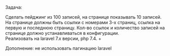 Задача: 

Сделать пейджинг из 100 записей, на странице показывать 10 записей.
На странице должны быть ссылки с номерами 3-х страниц, ссылка на первую и последнюю страницу. Кол-во ссылок и количество записей на странице должно устанавливаться в конфигурации.  
Реализовать на laravel 7.x версии, php 7.4. +

Дополнение: не использовать пагинацию laravel
